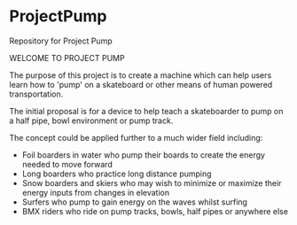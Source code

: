 # ProjectPump
Repository for Project Pump

WELCOME TO PROJECT PUMP

The purpose of this project is to create a machine which can help users learn how to 'pump' on a skateboard or other means of human powered transportation.

The initial proposal is for a device to help teach a skateboarder to pump on a half pipe, bowl environment or pump track.

The concept could be applied further to a much wider field including:

- Foil boarders in water who pump their boards to create the energy needed to move forward
- Long boarders who practice long distance pumping
- Snow boarders and skiers who may wish to minimize or maximize their energy inputs from changes in elevation
- Surfers who pump to gain energy on the waves whilst surfing
- BMX riders who ride on pump tracks, bowls, half pipes or anywhere else
